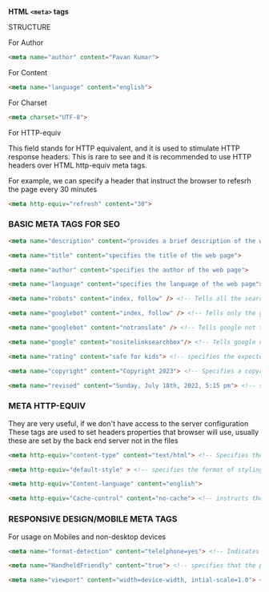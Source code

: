 **HTML <code>&#60;meta&#62;</code> tags**

STRUCTURE

For Author
```html
<meta name="author" content="Pavan Kumar">
```

For Content
```html
<meta name="language" content="english">
```

For Charset
```html
<meta charset="UTF-8">
```

For HTTP-equiv

This field stands for HTTP equivalent, and it is used to stimulate HTTP response headers. This is rare to see and it is recommended to use HTTP headers over HTML http-equiv meta tags.

For example, we can specify a header that instruct the browser to refesrh the page every 30 minutes
```html
<meta http-equiv="refresh" content="30">
```

### BASIC META TAGS FOR SEO
```html
<meta name="description" content="provides a brief description of the web page"/>

<meta name="title" content="specifies the title of the web page">

<meta name="author" content="specifies the author of the web page">

<meta name="language" content="specifies the language of the web page">

<meta name="robots" content="index, follow" /> <!-- Tells all the search engines how to crawl or index a certain page -->

<meta name="googlebot" content="index, follow" /> <!-- Tells only the google search engine how to crawl or index a certain page -->

<meta name="googlebot" content="notranslate" /> <!-- Tells google not to provide an automatic translation for your page if the user uses a different language -->

<meta name="google" content="nositelinksearchbox"/> <!-- Tells google not to show the sitelinks searchbox for our page when showing seartch results -->

<meta name="rating" content="safe for kids"> <!-- specifies the expected audience for your page -->

<meta name="copyright" content="Copyright 2023"> <!-- Specifies a copyright -->

<meta name="revised" content="Sunday, July 18th, 2022, 5:15 pm"> <!-- specifies the last modified date and time of changes-->
```

### META HTTP-EQUIV

They are very useful, if we don't have access to the server configuration
These tags are used to set headers properties that browser will use, usually these are set by the back end server not in the files
```html
<meta http-equiv="content-type" content="text/html"> <!-- Specifies the format of the document returned by the server --> 

<meta http-equiv="default-style" > <!-- specifies the format of styling the document -->

<meta http-equiv="Content-language" content="english">

<meta http-equiv="Cache-control" content="no-cache"> <!-- instructs the browser how to cache our page>
```

### RESPONSIVE DESIGN/MOBILE META TAGS
For usage on Mobiles and non-desktop devices
```html
<meta name="format-detection" content="telelphone=yes"> <!-- Indicates the telephone numbers should appear as hypertext links that can be clicked to make a phone call -->

<meta name="HandheldFriendly" content="true"> <!-- specifies that the page can be properly visualized on mobile devices -->

<meta name="viewport" content="width=device-width, intial-scale=1.0"> <!-- specifies the area of the window in which web content can be seen -->
```